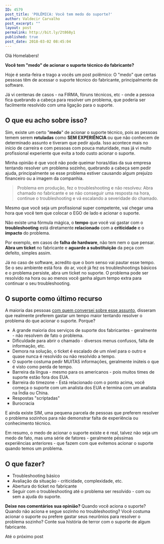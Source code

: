```yaml
---
ID: 4579
post_title: 'POLÊMICA: Você tem medo do suporte?'
author: Valdecir Carvalho
post_excerpt: ""
layout: post
permalink: http://bit.ly/2t868y1
published: true
post_date: 2018-03-02 08:45:04
---
```

Olá Homelabers!

<strong>Você tem "medo" de acionar o suporte técnico do fabricante?</strong>

Hoje é sexta-feira e trago a vocês um post polêmico: O "medo" que certas pessoas têm de acessar o suporte técnico do fabricante, principalmente de software.

Já vi centenas de casos - na FIRMA, fóruns técnicos, etc - onde a pessoa fica quebrando a cabeça para resolver um problema, que poderia ser facilmente resolvido com uma ligação para o suporte.
<h2>O que eu acho sobre isso?</h2>
Sim, existe um certo "<strong>medo</strong>" de acionar o suporte técnico, pois as pessoas temem serem <strong>rotuladas</strong> como <strong>SEM EXPERIÊNCIA</strong> ou que não conhecem de determinado assunto e tiveram que pedir ajuda. Isso acontece mais no início de carreira e com pessoas com pouca maturidade, mas já vi muito profissional experiente que evita a todo custo acionar o suporte.

Minha opinião é que você não pode queimar horas/dias da sua empresa tentando resolver um problema sozinho, quebrando a cabeça sem pedir ajuda, principalmente se esse problema estiver causando algum prejuízo financeiro ou a imagem da companhia.
<blockquote>Problema em produção, fez o troubleshooting e não resolveu: Abra chamado no fabricante e se não conseguir uma resposta na hora, continue o troubleshooting e vá escalando a severidade do chamado.</blockquote>
Mesmo que você seja um profissional super competente, vai chegar uma hora que você tem que colocar o EGO de lado e acionar o suporte.

Não existe uma fórmula mágica, o <strong>tempo</strong> que você vai gastar com o <strong>troubleshooting</strong> está diretamente <strong>relacionado</strong> com a <strong>criticidade</strong> e o <strong>impacto</strong> do problema.

Por exemplo, em casos de <strong>falha de hardware</strong>, não tem nem o que pensar. <strong>Abra um ticket</strong> no fabricante e <strong>aguarde a substituição</strong> da peça com defeito, simples assim.

Já no caso de software, acredito que o bom senso vai pautar esse tempo. Se o seu ambiente está fora  do ar, você já fez os troubleshootings básicos e o problema persiste, abra um ticket no suporte. O problema pode ser resolvido na hora ou ao menos você ganha algum tempo extra para continuar o seu troubleshooting.
<h2>O suporte como último recurso</h2>
A maioria das pessoas <a href="https://www.reddit.com/r/sysadmin/comments/7qnqva/fear_to_contact_technical_support/" target="_blank" rel="noopener">com quem conversei sobre esse assunto</a>, disseram que realmente preferem gastar um tempo maior tentando resolver o problema do que acionar o suporte. Porque?
<ul style="list-style-type: square;">
 	<li>A grande maioria dos serviços de suporte dos fabricantes - geralmente - não resolvem de fato o problema.</li>
 	<li>Dificuldade para abrir o chamado - diversos menus confusos, falta de informação, etc.</li>
 	<li>Demora na solução, o ticket é escalado de um nível para o outro e quase nunca é resolvido ou não resolvido a tempo.</li>
 	<li>O suporte costuma pedir MUITAS informações, geralmente inúteis o que é visto como perda de tempo.</li>
 	<li>Barreira da língua - mesmo para os americanos - pois muitos times de suporte estão fora dos EUA.</li>
 	<li>Barreira do timezone - Está relacionado com o ponto acima, você começa o suporte com um analista dos EUA e termina com um analista na Índia ou China.</li>
 	<li>Respostas "scriptadas"</li>
 	<li>Burocracia</li>
</ul>
E ainda existe SIM, uma pequena parcela de pessoas que preferem resolver o problema sozinhos para não demonstrar falta de experiência ou conhecimento técnico.

Em resumo, o medo de acionar o suporte existe e é real, talvez não seja um medo de fato, mas uma série de fatores - geralmente péssimas experiências anteriores - que fazem com que evitemos acionar o suporte quando temos um problema.
<h2>O que fazer?</h2>
<ul style="list-style-type: square;">
 	<li>Troubleshooting básico</li>
 	<li>Avaliação da situação - criticidade, complexidade, etc.</li>
 	<li>Abertura do ticket no fabricante</li>
 	<li>Seguir com o troubleshooting até o problema ser resolvido - com ou sem a ajuda do suporte.</li>
</ul>
<strong>Deixe nos comentários sua opinião?</strong> Quando você aciona o suporte? Quando não aciona e segue sozinho no troubleshooting? Você costuma acionar o suporte ou prefere gastar seus neurônios para resolver o problema sozinho? Conte sua história de terror com o suporte de algum fabricante.

Até o próximo post